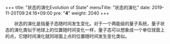 +++
title: "状态的演化Evolution of State"
menuTitle: "状态的演化"
date: 2019-11-20T09:24:16+09:00
pre: "<b>4</b>"
weight: 2040
+++

&emsp;&emsp;状态的演化是指量子态随时间发生变化。对于一个两能级的量子系统，量子状态的演化类似于地球上的位置随时间变化一样，量子态可以想象成一个单位球面上的点，它随时间演化就同球面上点的位置随时间发生变化类似。

